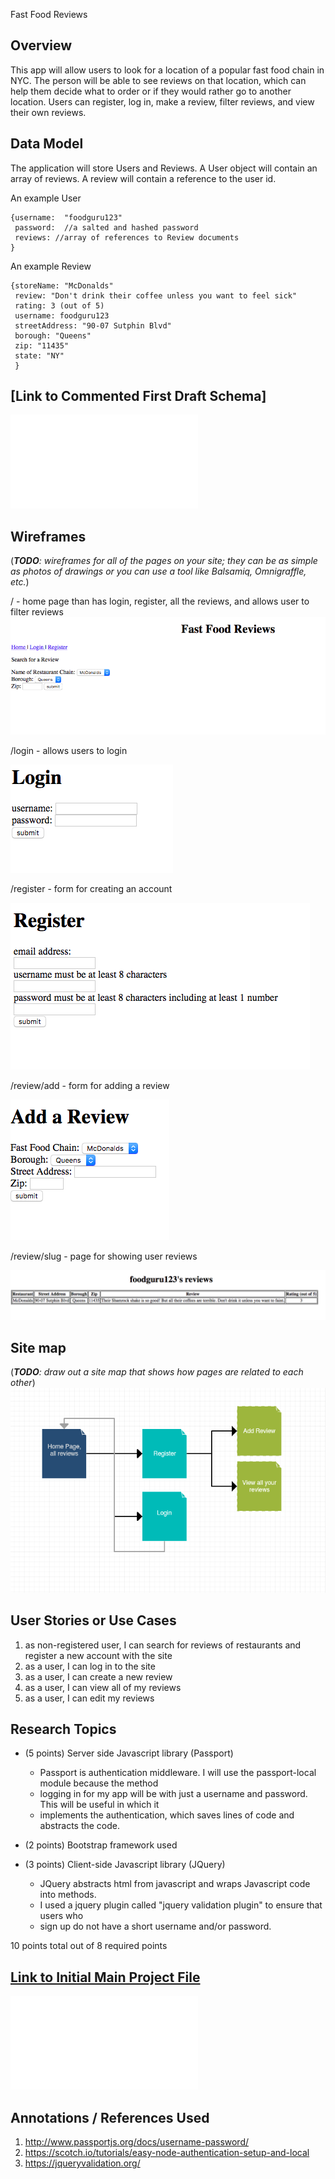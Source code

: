 Fast Food Reviews

## Overview

This app will allow users to look for a location of a popular fast food chain in NYC. The person will be able to
see reviews on that location, which can help them decide what to order or if they would rather go to another location.
Users can register, log in, make a review, filter reviews, and view their own reviews. 

## Data Model

The application will store Users and Reviews. A User object will contain an array of reviews. A
review will contain a reference to the user id. 

An example User
```
{username:	"foodguru123"
 password:  //a salted and hashed password 
 reviews: //array of references to Review documents
}
```
An example Review

```
{storeName: "McDonalds"
 review: "Don't drink their coffee unless you want to feel sick"
 rating: 3 (out of 5)
 username: foodguru123
 streetAddress: "90-07 Sutphin Blvd"
 borough: "Queens"
 zip: "11435"
 state: "NY"
 }

```

## [Link to Commented First Draft Schema] 

![first draft schema](src/db.js)

## Wireframes

(___TODO__: wireframes for all of the pages on your site; they can be as simple as photos of drawings or you can use a tool like Balsamiq, Omnigraffle, etc._)


/ - home page than has login, register, all the reviews, and allows user to filter reviews
![home](/documentation/home.png)
 
/login - allows users to login

![login](documentation/login.png)

/register - form for creating an account

![register](documentation/register.png)

/review/add - form for adding a review

![add review](documentation/addreview.png)

/review/slug - page for showing user reviews

![my review](documentation/myreview.png)
## Site map

(___TODO__: draw out a site map that shows how pages are related to each other_)
![site map](documentation/sitemap.png)


## User Stories or Use Cases

1. as non-registered user, I can search for reviews of restaurants and register a new account with the site
2. as a user, I can log in to the site
3. as a user, I can create a new review
4. as a user, I can view all of my reviews
5. as a user, I can edit my reviews

## Research Topics

* (5 points) Server side Javascript library (Passport)
	* Passport is authentication middleware. I will use the passport-local module because the method 
	* logging in for my app will be with just a username and password. This will be useful in which it 
	* implements the authentication, which saves lines of code and abstracts the code. 

* (2 points) Bootstrap framework used

* (3 points) Client-side Javascript library (JQuery)	
	* JQuery abstracts html from javascript and wraps Javascript code into methods. 
	* I used a jquery plugin called "jquery validation plugin" to ensure that users who 
	* sign up do not have a short username and/or password.

10 points total out of 8 required points 


## [Link to Initial Main Project File](app.js) 

![app](src/app.js)

## Annotations / References Used

1. http://www.passportjs.org/docs/username-password/ 
2. https://scotch.io/tutorials/easy-node-authentication-setup-and-local
3. https://jqueryvalidation.org/
